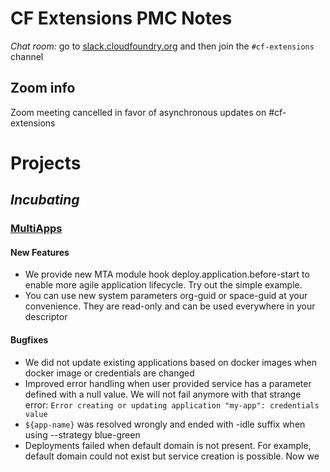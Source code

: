 # CF Extensions PMC Notes

*Chat room:* go to [slack.cloudfoundry.org](https://slack.cloudfoundry.org) and then join the `#cf-extensions` channel

## Zoom info

Zoom meeting cancelled in favor of asynchronous updates on #cf-extensions

# Projects

## _Incubating_

### [MultiApps](https://github.com/cloudfoundry-incubator/multiapps-cli-plugin)

#### New Features
* We provide new MTA module hook deploy.application.before-start to enable more agile application lifecycle. Try out the simple example.
* You can use new system parameters org-guid or space-guid at your convenience. They are read-only and can be used everywhere in your descriptor
 
#### Bugfixes
* We did not update existing applications based on docker images when docker image or credentials are changed
* Improved error handling when user provided service has a parameter defined with a null value. We will not fail anymore with that strange error: `Error creating or updating application "my-app": credentials value`
* `${app-name}` was resolved wrongly and ended with -idle suffix when using --strategy blue-green
* Deployments failed when default domain is not present. For example, default domain could not exist but service creation is possible. Now we 